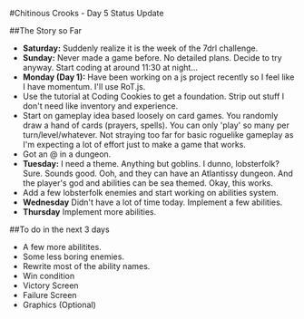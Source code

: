 #Chitinous Crooks - Day 5 Status Update

##The Story so Far

* **Saturday:** Suddenly realize it is the week of the 7drl challenge.
* **Sunday:** Never made a game before. No detailed plans. Decide to try anyway. Start coding at around 11:30 at night...
* **Monday (Day 1):** Have been working on a js project recently so I feel like I have momentum. I'll use RoT.js.
* Use the tutorial at Coding Cookies to get a foundation. Strip out stuff I don't need like inventory and experience.
* Start on gameplay idea based loosely on card games. You randomly draw a hand of cards (prayers, spells).  You can only 'play' so many per turn/level/whatever. Not straying too far for basic roguelike gameplay as I'm expecting a lot of effort just to make a game that works.
* Got an @ in a dungeon.
* **Tuesday:** I need a theme. Anything but goblins. I dunno, lobsterfolk? Sure. Sounds good.  Ooh, and they can have an Atlantissy dungeon. And the player's god and abilities can be sea themed.  Okay, this works.
* Add a few lobsterfolk enemies and start working on abilities system.
* **Wednesday** Didn't have a lot of time today. Implement a few abilities.
* **Thursday** Implement more abilities.

##To do in the next 3 days

* A few more abilitites.
* Some less boring enemies.
* Rewrite most of the ability names.
* Win condition
* Victory Screen
* Failure Screen
* Graphics (Optional)